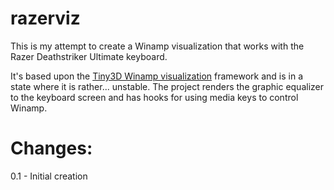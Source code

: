 razerviz
========

This is my attempt to create a Winamp visualization that works with
the Razer Deathstriker Ultimate keyboard.

It's based upon the [Tiny3D Winamp visualization](tiny3d) framework and 
is in a state where it is rather... unstable. The project renders
the graphic equalizer to the keyboard screen and has hooks for using
media keys to control Winamp.

Changes:
=========
0.1 - Initial creation

[tiny3d]: https://github.com/icebreaker/tiny3d/